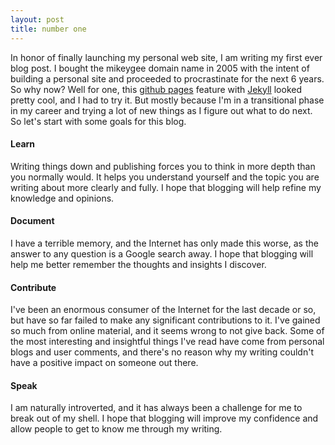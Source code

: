 ```yaml
---
layout: post
title: number one
---
```


In honor of finally launching my personal web site, I am writing my first ever blog post. I bought the mikeygee domain name in 2005 with the intent of building a personal site and proceeded to procrastinate for the next 6 years. So why now? Well for one, this [github pages][] feature with [Jekyll][] looked pretty cool, and I had to try it. But mostly because I'm in a transitional phase in my career and trying a lot of new things as I figure out what to do next. So let's start with some goals for this blog. 

#### Learn
Writing things down and publishing forces you to think in more depth than you normally would. It helps you understand yourself and the topic you are writing about more clearly and fully. I hope that blogging will help refine my knowledge and opinions.

#### Document
I have a terrible memory, and the Internet has only made this worse, as the answer to any question is a Google search away. I hope that blogging will help me better remember the thoughts and insights I discover.

#### Contribute
I've been an enormous consumer of the Internet for the last decade or so, but have so far failed to make any significant contributions to it. I've gained so much from online material, and it seems wrong to not give back. Some of the most interesting and insightful things I've read have come from personal blogs and user comments, and there's no reason why my writing couldn't have a positive impact on someone out there.

#### Speak
I am naturally introverted, and it has always been a challenge for me to break out of my shell. I hope that blogging will improve my confidence and allow people to get to know me through my writing.

[github pages]: http://pages.github.com
[Jekyll]: https://github.com/mojombo/jekyll
